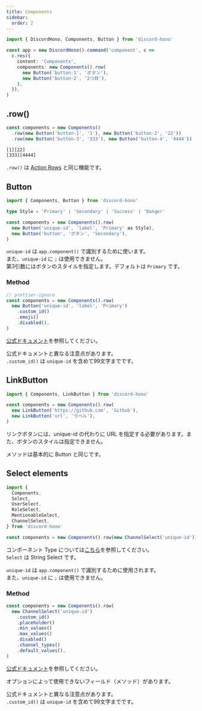 ```yaml
---
title: Components
sidebar:
  order: 2
---
```


```ts
import { DiscordHono, Components, Button } from 'discord-hono'

const app = new DiscordHono().command('component', c =>
  c.res({
    content: 'Components',
    components: new Components().row(
      new Button('button-1', 'ボタン'),
      new Button('button-2', '2つ目'),
    ),
  }),
)
```

## .row()

```ts
const components = new Components()
  .row(new Button('button-1', '1'), new Button('button-2', '22'))
  .row(new Button('button-3', '333'), new Button('button-4', '4444'))
```

```bash title="Discord Bot コンポーネントレスポンス"
[1][22]
[333][4444]
```

`.row()` は [Action Rows](https://discord.com/developers/docs/interactions/message-components#action-rows) と同じ機能です。

## Button

```ts
import { Components, Button } from 'discord-hono'

type Style = 'Primary' | 'Secondary' | 'Success' | 'Danger'

const components = new Components().row(
  new Button('unique-id', 'label', 'Primary' as Style),
  new Button('button', 'ボタン', 'Secondary'),
)
```

`unique-id` は `app.component()` で識別するために使います。  
また、`unique-id` に `;` は使用できません。  
第3引数にはボタンのスタイルを指定します。デフォルトは `Primary` です。

### Method

```ts
// prettier-ignore
const components = new Components().row(
  new Button('unique-id', 'label', 'Primary')
    .custom_id()
    .emoji()
    .disabled(),
)
```

[公式ドキュメント](https://discord.com/developers/docs/interactions/message-components#button-object)を参照してください。

公式ドキュメントと異なる注意点があります。  
`.custom_id()` は `unique-id` を含めて99文字までです。

## LinkButton

```ts
import { Components, LinkButton } from 'discord-hono'

const components = new Components().row(
  new LinkButton('https://github.com', 'Github'),
  new LinkButton('url', 'ラベル'),
)
```

リンクボタンには、unique-id の代わりに URL を指定する必要があります。また、ボタンのスタイルは指定できません。

メソッドは基本的に Button と同じです。

## Select elements

```ts
import {
  Components,
  Select,
  UserSelect,
  RoleSelect,
  MentionableSelect,
  ChannelSelect,
} from 'discord-hono'

const components = new Components().row(new ChannelSelect('unique-id'))
```

コンポーネント Type については[こちら](https://discord.com/developers/docs/interactions/message-components#component-object-component-types)を参照してください。  
`Select` は String Select です。

`unique-id` は `app.component()` で識別するために使用されます。  
また、`unique-id` に `;` は使用できません。

### Method

```ts
const components = new Components().row(
  new ChannelSelect('unique-id')
    .custom_id()
    .placeholder()
    .min_values()
    .max_values()
    .disabled()
    .channel_types()
    .default_values(),
)
```

[公式ドキュメント](https://discord.com/developers/docs/interactions/message-components#select-menu-object)を参照してください。

オプションによって使用できないフィールド（メソッド）があります。

公式ドキュメントと異なる注意点があります。  
`.custom_id()` は `unique-id` を含めて99文字までです。
